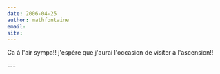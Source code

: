 ```yaml
---
date: 2006-04-25
author: mathfontaine
email: 
site: 
---
```


<p>Ca à l'air sympa!! j'espère que j'aurai l'occasion de visiter à l'ascension!!</p>
---